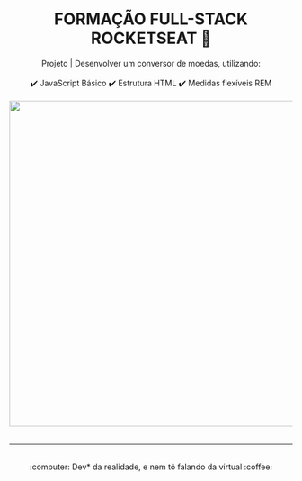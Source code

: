
<div align="center">
  <h1> FORMAÇÃO FULL-STACK ROCKETSEAT 🚀</h1>
Projeto | Desenvolver um conversor de moedas, utilizando:<br>
  <br>
  ✔️ JavaScript Básico
  ✔️ Estrutura HTML
  ✔️ Medidas flexíveis REM
  <br>
<br>
  <img src="https://github.com/user-attachments/assets/bf68b49d-594a-4a75-9d1c-15506f1c7651" width="580px"><br>
<br>
  <hr>
  <br>
:computer: Dev* da realidade, e nem tô falando da virtual :coffee:
</div>
